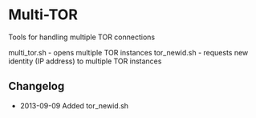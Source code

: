Multi-TOR
=========

Tools for handling multiple TOR connections

multi_tor.sh - opens multiple TOR instances
tor_newid.sh - requests new identity (IP address) to multiple TOR instances

Changelog
-------------
* 2013-09-09    Added tor_newid.sh
